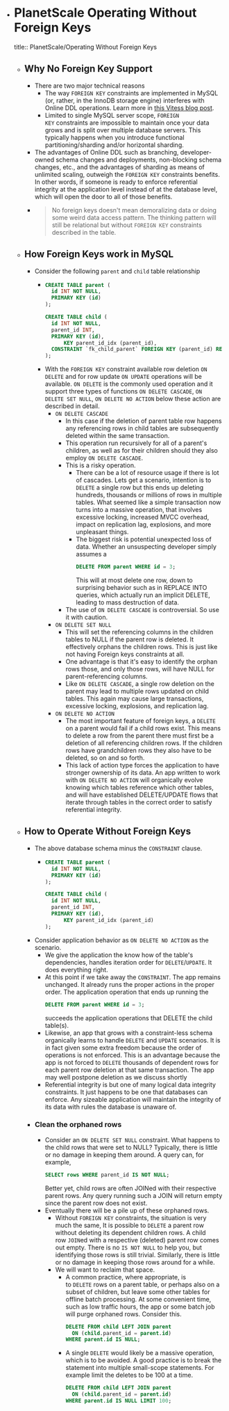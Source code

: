 - # PlanetScale Operating Without Foreign Keys
  title:: PlanetScale/Operating Without Foreign Keys
	- ## Why No Foreign Key Support
		- There are two major technical reasons
			- The way `FOREIGN KEY` constraints are implemented in MySQL (or, rather, in the InnoDB storage engine) interferes with Online DDL operations. Learn more in [this Vitess blog post](https://vitess.io/blog/2021-06-15-online-ddl-why-no-fk/).
			- Limited to single MySQL server scope, `FOREIGN KEY` constraints are impossible to maintain once your data grows and is split over multiple database servers. This typically happens when you introduce functional partitioning/sharding and/or horizontal sharding.
		- The advantages of Online DDL such as branching, developer-owned schema
		  changes and deployments, non-blocking schema changes, etc., and the advantages of sharding
		  as means of unlimited scaling, outweigh the `FOREIGN KEY` constraints benefits. In other words, if someone is ready to enforce referential integrity at the application level instead of at the database level, which will open the door to all of those benefits.
		- > No foreign keys doesn't mean demoralizing data or doing some weird data access pattern. The thinking pattern will still be relational but without `FOREIGN KEY` constraints described in the table.
	- ## How Foreign Keys work in MySQL
		- Consider the following `parent` and `child` table relationship
			- ```sql
			  CREATE TABLE parent (
			  	id INT NOT NULL,
			  	PRIMARY KEY (id)
			  );
			  
			  CREATE TABLE child (
			  	id INT NOT NULL,
			  	parent_id INT,
			  	PRIMARY KEY (id),
			    	KEY parent_id_idx (parent_id),
			  	CONSTRAINT `fk_child_parent` FOREIGN KEY (parent_id) REFERENCES parent(id) ON
			  );
			  ```
			- With the `FOREIGN KEY` constraint available  row deletion `ON DELETE` and for row update `ON UPDATE` operations will be available. `ON DELETE` is the commonly used operation and it support three types of functions `ON DELETE CASCADE`, `ON DELETE SET NULL`, `ON DELETE NO ACTION` below these action are described in detail.
				- `ON DELETE CASCADE`
					- In this case if  the deletion of  parent table row happens any referencing rows in child tables are subsequently deleted within the same transaction.
					- This operation run recursively for all of a parent's children, as well as for their children should they also employ `ON DELETE CASCADE`.
					- This is a risky operation.
						- There can be a lot of resource usage if there is lot of cascades. Lets get a scenario, intention is to `DELETE` a single row but this ends up deleting hundreds, thousands or millions of rows in multiple tables. What seemed like a simple transaction now turns into a massive operation, that involves excessive locking,
						  increased MVCC overhead, impact on replication lag, explosions, and more unpleasant things.
						- The biggest risk is potential unexpected loss of data. Whether an
						  unsuspecting developer simply assumes a 
						  ```sql 
						  DELETE FROM parent WHERE id = 3;
						  ```
						  This will at most delete one row, down to surprising behavior such as in REPLACE INTO queries, which actually run
						  an implicit DELETE, leading to mass destruction of data.
					- The use of `ON DELETE CASCADE` is controversial. So use it with caution.
				- `ON DELETE SET NULL`
					- This will set the referencing columns in the children tables to NULL if the parent row is deleted. It effectively orphans the children rows. This is just like not having Foreign keys constraints at all.
					- One advantage is that it's easy to identify the orphan rows those, and only those rows, will have NULL for parent-referencing columns.
					- Like `ON DELETE CASCADE`, a single row deletion on the parent may lead to multiple rows updated on child tables. This again may cause large transactions, excessive locking, explosions, and replication lag.
				- `ON DELETE NO ACTION`
					- The most important feature of foreign keys, a `DELETE` on a parent would fail if a child rows exist. This means to delete a row from the parent there must first be a deletion of all referencing children rows. If the children rows have grandchildren rows they also have to be deleted, so on and so forth.
					- This lack of action type forces the application to have stronger ownership of its data. An app written to work with `ON DELETE NO ACTION` will organically evolve knowing which tables reference
					  which other tables, and will have established DELETE/UPDATE flows that iterate through tables in the correct order to satisfy referential integrity.
	- ## How to Operate Without Foreign Keys
		- The above database schema minus the `CONSTRAINT` clause.
			- ```sql
			  CREATE TABLE parent (
			  	id INT NOT NULL,
			  	PRIMARY KEY (id)
			  );
			  
			  CREATE TABLE child (
			  	id INT NOT NULL,
			  	parent_id INT,
			  	PRIMARY KEY (id),
			    	KEY parent_id_idx (parent_id)
			  );
			  ```
		- Consider application behavior as `ON DELETE NO ACTION` as the scenario.
			- We give the application the know how of the table's dependencies, handles iteration order for `DELETE`/`UPDATE`. It does everything right.
			- At this point if  we take away the `CONSTRAINT`. The app remains unchanged. It already runs the proper actions in the proper order. The application operation that ends up running the 
			  ```sql
			  DELETE FROM parent WHERE id = 3;
			  ```
			  succeeds the application operations that DELETE the child table(s).
			- Likewise, an app that grows with a constraint-less schema organically learns to handle `DELETE` and `UPDATE` scenarios. It is in fact given some extra freedom because the order of operations is not enforced. This is an advantage because the app is not forced to `DELETE` thousands of dependent rows for each parent row deletion at that same transaction. The app may well postpone deletion as we discuss shortly
			- Referential integrity is but one of many logical data integrity constraints. It just happens to be one that databases can enforce. Any sizeable application will maintain the integrity of its data with rules the database is unaware of.
		- ### Clean the orphaned rows
			- Consider an `ON DELETE SET NULL` constraint. What happens to the child rows that were set to NULL? Typically, there is little or no damage in keeping them around. A query can, for example, 
			  ```sql
			  SELECT rows WHERE parent_id IS NOT NULL;
			  ```
			   Better yet, child rows are often JOINed with their respective parent rows. Any query running such a JOIN will return empty since the parent row does not exist.
			- Eventually there will be a pile up of these orphaned rows.
				- Without `FOREIGN KEY` constraints, the situation is very much the same, It is possible to `DELETE` a parent row without deleting its dependent children rows. A child row `JOIN`ed with a respective (deleted) parent row comes out empty. There is no `IS NOT NULL` to help you, but identifying those rows is still trivial. Similarly, there is little or no damage in keeping those rows around for a while.
				- We will want to reclaim that space.
					- A common practice, where appropriate, is to `DELETE` rows on a parent table, or perhaps also on a subset of children, but leave some other tables for offline batch processing. At some convenient time, such as low traffic hours, the app or some batch job will purge orphaned rows. Consider this.
					  ```sql
					  DELETE FROM child LEFT JOIN parent 
					  	ON (child.parent_id = parent.id) 
					  WHERE parent.id IS NULL;
					  ```
					- A single `DELETE` would likely be a massive operation, which is to be avoided. A good practice is to break the statement into multiple small-scope statements. For example limit the deletes to be 100 at a time.
					  ```sql
					  DELETE FROM child LEFT JOIN parent 
					  	ON (child.parent_id = parent.id) 
					  WHERE parent.id IS NULL LIMIT 100;
					  ```